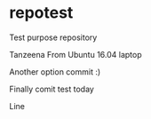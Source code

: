 # repotest
Test purpose repository

Tanzeena From Ubuntu 16.04 laptop

Another option commit :)

Finally comit test today

Line 
